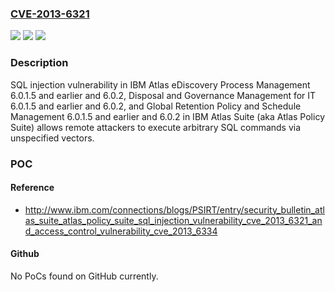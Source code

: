 ### [CVE-2013-6321](https://cve.mitre.org/cgi-bin/cvename.cgi?name=CVE-2013-6321)
![](https://img.shields.io/static/v1?label=Product&message=n%2Fa&color=blue)
![](https://img.shields.io/static/v1?label=Version&message=n%2Fa&color=blue)
![](https://img.shields.io/static/v1?label=Vulnerability&message=n%2Fa&color=brighgreen)

### Description

SQL injection vulnerability in IBM Atlas eDiscovery Process Management 6.0.1.5 and earlier and 6.0.2, Disposal and Governance Management for IT 6.0.1.5 and earlier and 6.0.2, and Global Retention Policy and Schedule Management 6.0.1.5 and earlier and 6.0.2 in IBM Atlas Suite (aka Atlas Policy Suite) allows remote attackers to execute arbitrary SQL commands via unspecified vectors.

### POC

#### Reference
- http://www.ibm.com/connections/blogs/PSIRT/entry/security_bulletin_atlas_suite_atlas_policy_suite_sql_injection_vulnerability_cve_2013_6321_and_access_control_vulnerability_cve_2013_6334

#### Github
No PoCs found on GitHub currently.

